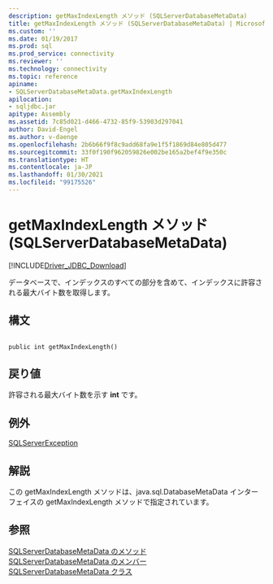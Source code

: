 ```yaml
---
description: getMaxIndexLength メソッド (SQLServerDatabaseMetaData)
title: getMaxIndexLength メソッド (SQLServerDatabaseMetaData) | Microsoft Docs
ms.custom: ''
ms.date: 01/19/2017
ms.prod: sql
ms.prod_service: connectivity
ms.reviewer: ''
ms.technology: connectivity
ms.topic: reference
apiname:
- SQLServerDatabaseMetaData.getMaxIndexLength
apilocation:
- sqljdbc.jar
apitype: Assembly
ms.assetid: 7c85d021-d466-4732-85f9-53903d297041
author: David-Engel
ms.author: v-daenge
ms.openlocfilehash: 2b6b66f9f8c9add68fa9e1f5f1869d84e805d477
ms.sourcegitcommit: 33f0f190f962059826e002be165a2bef4f9e350c
ms.translationtype: HT
ms.contentlocale: ja-JP
ms.lasthandoff: 01/30/2021
ms.locfileid: "99175526"
---
```

# <a name="getmaxindexlength-method-sqlserverdatabasemetadata"></a>getMaxIndexLength メソッド (SQLServerDatabaseMetaData)
[!INCLUDE[Driver_JDBC_Download](../../../includes/driver_jdbc_download.md)]

  データベースで、インデックスのすべての部分を含めて、インデックスに許容される最大バイト数を取得します。  
  
## <a name="syntax"></a>構文  
  
```  
  
public int getMaxIndexLength()  
```  
  
## <a name="return-value"></a>戻り値  
 許容される最大バイト数を示す **int** です。  
  
## <a name="exceptions"></a>例外  
 [SQLServerException](../../../connect/jdbc/reference/sqlserverexception-class.md)  
  
## <a name="remarks"></a>解説  
 この getMaxIndexLength メソッドは、java.sql.DatabaseMetaData インターフェイスの getMaxIndexLength メソッドで指定されています。  
  
## <a name="see-also"></a>参照  
 [SQLServerDatabaseMetaData のメソッド](../../../connect/jdbc/reference/sqlserverdatabasemetadata-methods.md)   
 [SQLServerDatabaseMetaData のメンバー](../../../connect/jdbc/reference/sqlserverdatabasemetadata-members.md)   
 [SQLServerDatabaseMetaData クラス](../../../connect/jdbc/reference/sqlserverdatabasemetadata-class.md)  
  
  
